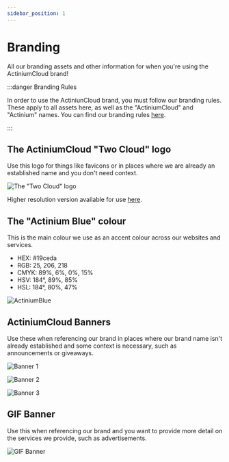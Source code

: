 ```yaml
---
sidebar_position: 1
---
```


# Branding

All our branding assets and other information for when you're using the ActiniumCloud brand!

:::danger Branding Rules

In order to use the ActiniunCloud brand, you must follow our branding rules. These apply to all assets here, as well as the "ActiniumCloud" and "Actinium" names. You can find our branding rules [here](./brandingrules.md).

:::

## The ActiniumCloud "Two Cloud" logo

Use this logo for things like favicons or in places where we are already an established name and you don't need context.

![The "Two Cloud" logo](/img/main-logo-256.png)

Higher resolution version available for use [here](/img/main-logo.png).

## The "Actinium Blue" colour

This is the main colour we use as an accent colour across our websites and services.
- HEX: #19ceda
- RGB: 25, 206, 218
- CMYK: 89%, 6%, 0%, 15%
- HSV: 184°, 89%, 85%
- HSL: 184°, 80%, 47%

![ActiniumBlue](/img/branding/actiniumblue.png)

## ActiniumCloud Banners

Use these when referencing our brand in places where our brand name isn't already established and some context is necessary, such as announcements or giveaways.

![Banner 1](/img/branding/banner1.png)

![Banner 2](/img/branding/banner2.png)

![Banner 3](/img/branding/banner3.png)

## GIF Banner

Use this when referencing our brand and you want to provide more detail on the services we provide, such as advertisements.

![GIF Banner](/img/branding/banner.gif)